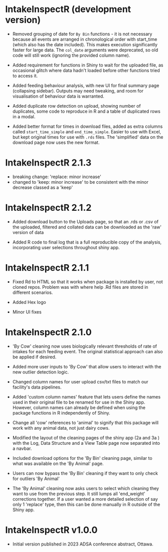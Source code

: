 # IntakeInspectR (development version)


* Removed grouping of date for `By Bin` functions - it is not necessary because all events are arranged in chronological order with start_time (which also has the date included). This makes execution significantly faster for large data. The `col_date` arguments were deprecated, so old code will still work (ignoring the provided column name).
* Added requirement for functions in Shiny to wait for the uploaded file, as occasional glitch where data hadn't loaded before other functions tried to access it.
* Added feeding behaviour analysis, with new UI for final summary page (collapsing sidebar). Outputs may need tweaking, and room for visualisation of behaviour data is warranted. 
* Added duplicate row detection on upload, showing number of duplicates, some code to reproduce in R and a table of duplicated rows in a modal. 



* Added better format for times in download files, added as extra columns called `start_time_simple` and `end_time_simple`. Easier to use with Excel, but kept original times for use with `.rds` files. The 'simplified' data on the download page now uses the new format. 

# IntakeInspectR 2.1.3

* breaking change: 'replace: minor increase' 
* changed to 'keep: minor increase' to be consistent with the minor decrease classed as a 'keep'


# IntakeInspectR 2.1.2

* Added download button to the Uploads page, so that an .rds or .csv of the uploaded, filtered and collated data can be downloaded as the 'raw' version of data

* Added R code to final log that is a full reproducible copy of the analysis, incorporating user selections throughout shiny app.



# IntakeInspectR 2.1.1

* Fixed Rd to HTML so that it works when package is installed by user, not cloned repos. Problem was with where help .Rd files are stored in different scenarios.

* Added Hex logo

* Minor UI fixes

# IntakeInspectR 2.1.0

* 'By Cow' cleaning now uses biologically relevant thresholds of rate of intakes for each feeding event. The original statistical approach can also be applied if desired.

* Added more user inputs to 'By Cow' that allow users to interact with the new outlier detection logic.

* Changed column names for user upload csv/txt files to match our facility's data pipelines.

* Added 'custom column names' feature that lets users define the names used in their original file to be renamed for use in the Shiny app. However, column names can already be defined when using the package functions in R independently of Shiny.

* Change all 'cow' references to 'animal' to signify that this package will work with any animal data, not just dairy cows.

* Modified the layout of the cleaning pages of the shiny app (2a and 3a ) with the Log, Data Structure and a View Table page now separated into a navbar.

* Included download options for the 'By Bin' cleaning page, similar to what was available on the 'By Animal' page.

* Users can now bypass the 'By Bin' cleaning if they want to only check for outliers 'By Animal'

* The 'By Animal' cleaning now asks users to select which cleaning they want to use from the previous step. It still lumps all 'end_weight' corrections together. If a user wanted a more detailed selection of say only 1 'replace' type, then this can be done manually in R outside of the Shiny app.


# IntakeInspectR v1.0.0

* Initial version published in 2023 ADSA conference abstract, Ottawa.


